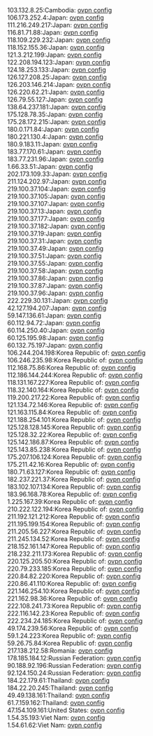 103.132.8.25:Cambodia: [ovpn config](vpn/103_132_8_25.ovpn)  
106.173.252.4:Japan: [ovpn config](vpn/106_173_252_4.ovpn)  
111.216.249.217:Japan: [ovpn config](vpn/111_216_249_217.ovpn)  
116.81.71.88:Japan: [ovpn config](vpn/116_81_71_88.ovpn)  
118.109.229.232:Japan: [ovpn config](vpn/118_109_229_232.ovpn)  
118.152.155.36:Japan: [ovpn config](vpn/118_152_155_36.ovpn)  
121.3.212.199:Japan: [ovpn config](vpn/121_3_212_199.ovpn)  
122.208.194.123:Japan: [ovpn config](vpn/122_208_194_123.ovpn)  
124.18.253.133:Japan: [ovpn config](vpn/124_18_253_133.ovpn)  
126.127.208.25:Japan: [ovpn config](vpn/126_127_208_25.ovpn)  
126.203.146.214:Japan: [ovpn config](vpn/126_203_146_214.ovpn)  
126.220.62.21:Japan: [ovpn config](vpn/126_220_62_21.ovpn)  
126.79.55.127:Japan: [ovpn config](vpn/126_79_55_127.ovpn)  
138.64.237.181:Japan: [ovpn config](vpn/138_64_237_181.ovpn)  
175.128.78.35:Japan: [ovpn config](vpn/175_128_78_35.ovpn)  
175.28.172.215:Japan: [ovpn config](vpn/175_28_172_215.ovpn)  
180.0.171.84:Japan: [ovpn config](vpn/180_0_171_84.ovpn)  
180.221.130.4:Japan: [ovpn config](vpn/180_221_130_4.ovpn)  
180.9.183.11:Japan: [ovpn config](vpn/180_9_183_11.ovpn)  
183.77.170.61:Japan: [ovpn config](vpn/183_77_170_61.ovpn)  
183.77.231.96:Japan: [ovpn config](vpn/183_77_231_96.ovpn)  
1.66.33.51:Japan: [ovpn config](vpn/1_66_33_51.ovpn)  
202.173.109.33:Japan: [ovpn config](vpn/202_173_109_33.ovpn)  
211.124.202.97:Japan: [ovpn config](vpn/211_124_202_97.ovpn)  
219.100.37.104:Japan: [ovpn config](vpn/219_100_37_104.ovpn)  
219.100.37.105:Japan: [ovpn config](vpn/219_100_37_105.ovpn)  
219.100.37.107:Japan: [ovpn config](vpn/219_100_37_107.ovpn)  
219.100.37.13:Japan: [ovpn config](vpn/219_100_37_13.ovpn)  
219.100.37.177:Japan: [ovpn config](vpn/219_100_37_177.ovpn)  
219.100.37.182:Japan: [ovpn config](vpn/219_100_37_182.ovpn)  
219.100.37.19:Japan: [ovpn config](vpn/219_100_37_19.ovpn)  
219.100.37.31:Japan: [ovpn config](vpn/219_100_37_31.ovpn)  
219.100.37.49:Japan: [ovpn config](vpn/219_100_37_49.ovpn)  
219.100.37.51:Japan: [ovpn config](vpn/219_100_37_51.ovpn)  
219.100.37.55:Japan: [ovpn config](vpn/219_100_37_55.ovpn)  
219.100.37.58:Japan: [ovpn config](vpn/219_100_37_58.ovpn)  
219.100.37.86:Japan: [ovpn config](vpn/219_100_37_86.ovpn)  
219.100.37.87:Japan: [ovpn config](vpn/219_100_37_87.ovpn)  
219.100.37.96:Japan: [ovpn config](vpn/219_100_37_96.ovpn)  
222.229.30.131:Japan: [ovpn config](vpn/222_229_30_131.ovpn)  
42.127.194.207:Japan: [ovpn config](vpn/42_127_194_207.ovpn)  
59.147.136.61:Japan: [ovpn config](vpn/59_147_136_61.ovpn)  
60.112.94.72:Japan: [ovpn config](vpn/60_112_94_72.ovpn)  
60.114.250.40:Japan: [ovpn config](vpn/60_114_250_40.ovpn)  
60.125.195.98:Japan: [ovpn config](vpn/60_125_195_98.ovpn)  
60.132.75.197:Japan: [ovpn config](vpn/60_132_75_197.ovpn)  
106.244.204.198:Korea Republic of: [ovpn config](vpn/106_244_204_198.ovpn)  
106.246.235.98:Korea Republic of: [ovpn config](vpn/106_246_235_98.ovpn)  
112.168.75.86:Korea Republic of: [ovpn config](vpn/112_168_75_86.ovpn)  
112.186.144.244:Korea Republic of: [ovpn config](vpn/112_186_144_244.ovpn)  
118.131.167.227:Korea Republic of: [ovpn config](vpn/118_131_167_227.ovpn)  
118.32.140.164:Korea Republic of: [ovpn config](vpn/118_32_140_164.ovpn)  
119.200.217.22:Korea Republic of: [ovpn config](vpn/119_200_217_22.ovpn)  
121.134.72.146:Korea Republic of: [ovpn config](vpn/121_134_72_146.ovpn)  
121.163.115.84:Korea Republic of: [ovpn config](vpn/121_163_115_84.ovpn)  
121.188.254.101:Korea Republic of: [ovpn config](vpn/121_188_254_101.ovpn)  
125.128.128.145:Korea Republic of: [ovpn config](vpn/125_128_128_145.ovpn)  
125.128.32.22:Korea Republic of: [ovpn config](vpn/125_128_32_22.ovpn)  
125.142.186.87:Korea Republic of: [ovpn config](vpn/125_142_186_87.ovpn)  
125.143.85.238:Korea Republic of: [ovpn config](vpn/125_143_85_238.ovpn)  
175.207.106.124:Korea Republic of: [ovpn config](vpn/175_207_106_124.ovpn)  
175.211.42.16:Korea Republic of: [ovpn config](vpn/175_211_42_16.ovpn)  
180.71.63.127:Korea Republic of: [ovpn config](vpn/180_71_63_127.ovpn)  
182.237.221.37:Korea Republic of: [ovpn config](vpn/182_237_221_37.ovpn)  
183.102.107.134:Korea Republic of: [ovpn config](vpn/183_102_107_134.ovpn)  
183.96.168.78:Korea Republic of: [ovpn config](vpn/183_96_168_78.ovpn)  
1.225.167.39:Korea Republic of: [ovpn config](vpn/1_225_167_39.ovpn)  
210.222.122.194:Korea Republic of: [ovpn config](vpn/210_222_122_194.ovpn)  
211.192.121.212:Korea Republic of: [ovpn config](vpn/211_192_121_212.ovpn)  
211.195.199.154:Korea Republic of: [ovpn config](vpn/211_195_199_154.ovpn)  
211.205.56.227:Korea Republic of: [ovpn config](vpn/211_205_56_227.ovpn)  
211.245.134.52:Korea Republic of: [ovpn config](vpn/211_245_134_52.ovpn)  
218.152.161.147:Korea Republic of: [ovpn config](vpn/218_152_161_147.ovpn)  
218.232.211.173:Korea Republic of: [ovpn config](vpn/218_232_211_173.ovpn)  
220.125.205.50:Korea Republic of: [ovpn config](vpn/220_125_205_50.ovpn)  
220.79.233.185:Korea Republic of: [ovpn config](vpn/220_79_233_185.ovpn)  
220.84.82.220:Korea Republic of: [ovpn config](vpn/220_84_82_220.ovpn)  
220.86.41.110:Korea Republic of: [ovpn config](vpn/220_86_41_110.ovpn)  
221.146.254.10:Korea Republic of: [ovpn config](vpn/221_146_254_10.ovpn)  
221.162.98.36:Korea Republic of: [ovpn config](vpn/221_162_98_36.ovpn)  
222.108.241.73:Korea Republic of: [ovpn config](vpn/222_108_241_73.ovpn)  
222.116.142.23:Korea Republic of: [ovpn config](vpn/222_116_142_23.ovpn)  
222.234.24.185:Korea Republic of: [ovpn config](vpn/222_234_24_185.ovpn)  
49.174.239.56:Korea Republic of: [ovpn config](vpn/49_174_239_56.ovpn)  
59.1.24.223:Korea Republic of: [ovpn config](vpn/59_1_24_223.ovpn)  
59.26.75.84:Korea Republic of: [ovpn config](vpn/59_26_75_84.ovpn)  
217.138.212.58:Romania: [ovpn config](vpn/217_138_212_58.ovpn)  
178.185.184.12:Russian Federation: [ovpn config](vpn/178_185_184_12.ovpn)  
90.188.92.196:Russian Federation: [ovpn config](vpn/90_188_92_196.ovpn)  
92.124.150.24:Russian Federation: [ovpn config](vpn/92_124_150_24.ovpn)  
184.22.179.61:Thailand: [ovpn config](vpn/184_22_179_61.ovpn)  
184.22.20.245:Thailand: [ovpn config](vpn/184_22_20_245.ovpn)  
49.49.138.161:Thailand: [ovpn config](vpn/49_49_138_161.ovpn)  
61.7.159.162:Thailand: [ovpn config](vpn/61_7_159_162.ovpn)  
47.154.109.161:United States: [ovpn config](vpn/47_154_109_161.ovpn)  
1.54.35.193:Viet Nam: [ovpn config](vpn/1_54_35_193.ovpn)  
1.54.61.62:Viet Nam: [ovpn config](vpn/1_54_61_62.ovpn)  
